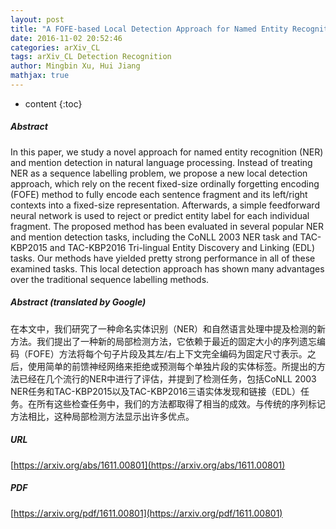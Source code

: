 ```yaml
---
layout: post
title: "A FOFE-based Local Detection Approach for Named Entity Recognition and Mention Detection"
date: 2016-11-02 20:52:46
categories: arXiv_CL
tags: arXiv_CL Detection Recognition
author: Mingbin Xu, Hui Jiang
mathjax: true
---
```


* content
{:toc}

##### Abstract
In this paper, we study a novel approach for named entity recognition (NER) and mention detection in natural language processing. Instead of treating NER as a sequence labelling problem, we propose a new local detection approach, which rely on the recent fixed-size ordinally forgetting encoding (FOFE) method to fully encode each sentence fragment and its left/right contexts into a fixed-size representation. Afterwards, a simple feedforward neural network is used to reject or predict entity label for each individual fragment. The proposed method has been evaluated in several popular NER and mention detection tasks, including the CoNLL 2003 NER task and TAC-KBP2015 and TAC-KBP2016 Tri-lingual Entity Discovery and Linking (EDL) tasks. Our methods have yielded pretty strong performance in all of these examined tasks. This local detection approach has shown many advantages over the traditional sequence labelling methods.

##### Abstract (translated by Google)
在本文中，我们研究了一种命名实体识别（NER）和自然语言处理中提及检测的新方法。我们提出了一种新的局部检测方法，它依赖于最近的固定大小的序列遗忘编码（FOFE）方法将每个句子片段及其左/右上下文完全编码为固定尺寸表示。之后，使用简单的前馈神经网络来拒绝或预测每个单独片段的实体标签。所提出的方法已经在几个流行的NER中进行了评估，并提到了检测任务，包括CoNLL 2003 NER任务和TAC-KBP2015以及TAC-KBP2016三语实体发现和链接（EDL）任务。在所有这些检查任务中，我们的方法都取得了相当的成效。与传统的序列标记方法相比，这种局部检测方法显示出许多优点。

##### URL
[https://arxiv.org/abs/1611.00801](https://arxiv.org/abs/1611.00801)

##### PDF
[https://arxiv.org/pdf/1611.00801](https://arxiv.org/pdf/1611.00801)

